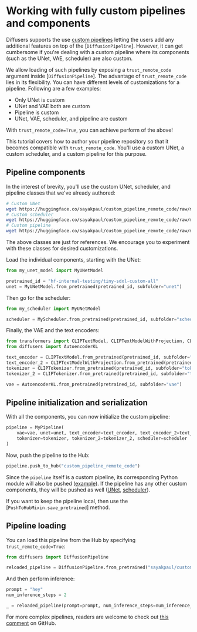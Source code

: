 <!--Copyright 2023 The HuggingFace Team. All rights reserved.

Licensed under the Apache License, Version 2.0 (the "License"); you may not use this file except in compliance with
the License. You may obtain a copy of the License at

http://www.apache.org/licenses/LICENSE-2.0

Unless required by applicable law or agreed to in writing, software distributed under the License is distributed on
an "AS IS" BASIS, WITHOUT WARRANTIES OR CONDITIONS OF ANY KIND, either express or implied. See the License for the
specific language governing permissions and limitations under the License.
-->

# Working with fully custom pipelines and components

Diffusers supports the use [custom pipelines](../using-diffusers/contribute_pipeline) letting the users add any additional features on top of the [`DiffusionPipeline`]. However, it can get cumbersome if you're dealing with a custom pipeline where its components (such as the UNet, VAE, scheduler) are also custom. 

We allow loading of such pipelines by exposing a `trust_remote_code` argument inside [`DiffusionPipeline`]. The advantage of `trust_remote_code` lies in its flexibility. You can have different levels of customizations for a pipeline. Following are a few examples:

* Only UNet is custom 
* UNet and VAE both are custom
* Pipeline is custom 
* UNet, VAE, scheduler, and pipeline are custom 

With `trust_remote_code=True`, you can achieve perform of the above!

This tutorial covers how to author your pipeline repository so that it becomes compatible with `trust_remote_code`. You'll use a custom UNet, a custom scheduler, and a custom pipeline for this purpose. 

## Pipeline components

In the interest of brevity, you'll use the custom UNet, scheduler, and pipeline classes that we've already authored:

```bash
# Custom UNet
wget https://huggingface.co/sayakpaul/custom_pipeline_remote_code/raw/main/unet/my_unet_model.py
# Custom scheduler
wget https://huggingface.co/sayakpaul/custom_pipeline_remote_code/raw/main/scheduler/my_scheduler.py
# Custom pipeline
wget https://huggingface.co/sayakpaul/custom_pipeline_remote_code/raw/main/my_pipeline.py
```

<Tip warning={true}>

The above classes are just for references. We encourage you to experiment with these classes for desired customizations.

</Tip>

Load the individual components, starting with the UNet:

```python
from my_unet_model import MyUNetModel

pretrained_id = "hf-internal-testing/tiny-sdxl-custom-all"
unet = MyUNetModel.from_pretrained(pretrained_id, subfolder="unet")
```

Then go for the scheduler:

```python
from my_scheduler import MyUNetModel

scheduler = MyScheduler.from_pretrained(pretrained_id, subfolder="scheduler")
```

Finally, the VAE and the text encoders:

```python
from transformers import CLIPTextModel, CLIPTextModelWithProjection, CLIPTokenizer
from diffusers import AutoencoderKL

text_encoder = CLIPTextModel.from_pretrained(pretrained_id, subfolder="text_encoder")
text_encoder_2 = CLIPTextModelWithProjection.from_pretrained(pretrained_id, subfolder="text_encoder_2")
tokenizer = CLIPTokenizer.from_pretrained(pretrained_id, subfolder="tokenizer")
tokenizer_2 = CLIPTokenizer.from_pretrained(pretrained_id, subfolder="tokenizer_2")

vae = AutoencoderKL.from_pretrained(pretrained_id, subfolder="vae")
```

## Pipeline initialization and serialization

With all the components, you can now initialize the custom pipeline:

```python
pipeline = MyPipeline(
    vae=vae, unet=unet, text_encoder=text_encoder, text_encoder_2=text_encoder_2,
    tokenizer=tokenizer, tokenizer_2=tokenizer_2, scheduler=scheduler
)
```

Now, push the pipeline to the Hub:

```python
pipeline.push_to_hub("custom_pipeline_remote_code")
```

Since the `pipeline` itself is a custom pipeline, its corresponding Python module will also be pushed ([example](https://huggingface.co/sayakpaul/custom_pipeline_remote_code/blob/main/my_pipeline.py)). If the pipeline has any other custom components, they will be pushed as well ([UNet](https://huggingface.co/sayakpaul/custom_pipeline_remote_code/blob/main/unet/my_unet_model.py), [scheduler](https://huggingface.co/sayakpaul/custom_pipeline_remote_code/blob/main/scheduler/my_scheduler.py)). 

If you want to keep the pipeline local, then use the [`PushToHubMixin.save_pretrained`] method.

## Pipeline loading

You can load this pipeline from the Hub by specifying `trust_remote_code=True`:

```python
from diffusers import DiffusionPipeline

reloaded_pipeline = DiffusionPipeline.from_pretrained("sayakpaul/custom_pipeline_remote_code", trust_remote_code=True)
```

And then perform inference:

```python
prompt = "hey"
num_inference_steps = 2

_ = reloaded_pipeline(prompt=prompt, num_inference_steps=num_inference_steps)[0]
```

For more complex pipelines, readers are welcome to check out [this comment](https://github.com/huggingface/diffusers/pull/5472#issuecomment-1775034461) on GitHub.